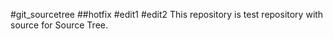 #git_sourcetree
##hotfix
#edit1
#edit2
This repository is test repository with source for Source Tree.
